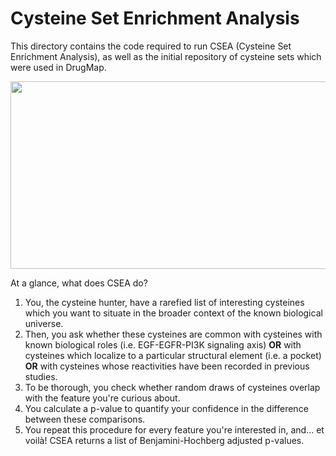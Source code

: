 # Cysteine Set Enrichment Analysis

This directory contains the code required to run CSEA (Cysteine Set Enrichment Analysis), as well as the initial repository of cysteine sets which were used in DrugMap.

<p align="center">
  <img src="https://github.com/bplab-compbio/DrugMap/blob/main/src/images/csea.png" width="1200" height="300">
</p>

At a glance, what does CSEA do?

1. You, the cysteine hunter, have a rarefied list of interesting cysteines which you want to situate in the broader context of the known biological universe.
2. Then, you ask whether these cysteines are common with cysteines with known biological roles (i.e. EGF-EGFR-PI3K signaling axis) **OR** with cysteines which localize to a particular structural element (i.e. a pocket) **OR** with cysteines whose reactivities have been recorded in previous studies.
3. To be thorough, you check whether random draws of cysteines overlap with the feature you're curious about.
4. You calculate a p-value to quantify your confidence in the difference between these comparisons.
5. You repeat this procedure for every feature you're interested in, and... et voilà! CSEA returns a list of Benjamini-Hochberg adjusted p-values.
